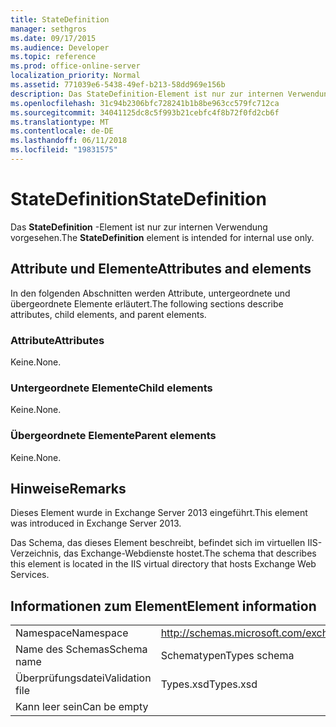 ```yaml
---
title: StateDefinition
manager: sethgros
ms.date: 09/17/2015
ms.audience: Developer
ms.topic: reference
ms.prod: office-online-server
localization_priority: Normal
ms.assetid: 771039e6-5438-49ef-b213-58dd969e156b
description: Das StateDefinition-Element ist nur zur internen Verwendung vorgesehen.
ms.openlocfilehash: 31c94b2306bfc728241b1b8be963cc579fc712ca
ms.sourcegitcommit: 34041125dc8c5f993b21cebfc4f8b72f0fd2cb6f
ms.translationtype: MT
ms.contentlocale: de-DE
ms.lasthandoff: 06/11/2018
ms.locfileid: "19831575"
---
```

# <a name="statedefinition"></a><span data-ttu-id="fbf7d-103">StateDefinition</span><span class="sxs-lookup"><span data-stu-id="fbf7d-103">StateDefinition</span></span>

<span data-ttu-id="fbf7d-104">Das **StateDefinition** -Element ist nur zur internen Verwendung vorgesehen.</span><span class="sxs-lookup"><span data-stu-id="fbf7d-104">The **StateDefinition** element is intended for internal use only.</span></span> 

## <a name="attributes-and-elements"></a><span data-ttu-id="fbf7d-105">Attribute und Elemente</span><span class="sxs-lookup"><span data-stu-id="fbf7d-105">Attributes and elements</span></span>

<span data-ttu-id="fbf7d-106">In den folgenden Abschnitten werden Attribute, untergeordnete und übergeordnete Elemente erläutert.</span><span class="sxs-lookup"><span data-stu-id="fbf7d-106">The following sections describe attributes, child elements, and parent elements.</span></span>
  
### <a name="attributes"></a><span data-ttu-id="fbf7d-107">Attribute</span><span class="sxs-lookup"><span data-stu-id="fbf7d-107">Attributes</span></span>

<span data-ttu-id="fbf7d-108">Keine.</span><span class="sxs-lookup"><span data-stu-id="fbf7d-108">None.</span></span>
  
### <a name="child-elements"></a><span data-ttu-id="fbf7d-109">Untergeordnete Elemente</span><span class="sxs-lookup"><span data-stu-id="fbf7d-109">Child elements</span></span>

<span data-ttu-id="fbf7d-110">Keine.</span><span class="sxs-lookup"><span data-stu-id="fbf7d-110">None.</span></span>
  
### <a name="parent-elements"></a><span data-ttu-id="fbf7d-111">Übergeordnete Elemente</span><span class="sxs-lookup"><span data-stu-id="fbf7d-111">Parent elements</span></span>

<span data-ttu-id="fbf7d-112">Keine.</span><span class="sxs-lookup"><span data-stu-id="fbf7d-112">None.</span></span>
  
## <a name="remarks"></a><span data-ttu-id="fbf7d-113">Hinweise</span><span class="sxs-lookup"><span data-stu-id="fbf7d-113">Remarks</span></span>

<span data-ttu-id="fbf7d-114">Dieses Element wurde in Exchange Server 2013 eingeführt.</span><span class="sxs-lookup"><span data-stu-id="fbf7d-114">This element was introduced in Exchange Server 2013.</span></span>
  
<span data-ttu-id="fbf7d-115">Das Schema, das dieses Element beschreibt, befindet sich im virtuellen IIS-Verzeichnis, das Exchange-Webdienste hostet.</span><span class="sxs-lookup"><span data-stu-id="fbf7d-115">The schema that describes this element is located in the IIS virtual directory that hosts Exchange Web Services.</span></span>
  
## <a name="element-information"></a><span data-ttu-id="fbf7d-116">Informationen zum Element</span><span class="sxs-lookup"><span data-stu-id="fbf7d-116">Element information</span></span>

|||
|:-----|:-----|
|<span data-ttu-id="fbf7d-117">Namespace</span><span class="sxs-lookup"><span data-stu-id="fbf7d-117">Namespace</span></span>  <br/> |http://schemas.microsoft.com/exchange/services/2006/types  <br/> |
|<span data-ttu-id="fbf7d-118">Name des Schemas</span><span class="sxs-lookup"><span data-stu-id="fbf7d-118">Schema name</span></span>  <br/> |<span data-ttu-id="fbf7d-119">Schematypen</span><span class="sxs-lookup"><span data-stu-id="fbf7d-119">Types schema</span></span>  <br/> |
|<span data-ttu-id="fbf7d-120">Überprüfungsdatei</span><span class="sxs-lookup"><span data-stu-id="fbf7d-120">Validation file</span></span>  <br/> |<span data-ttu-id="fbf7d-121">Types.xsd</span><span class="sxs-lookup"><span data-stu-id="fbf7d-121">Types.xsd</span></span>  <br/> |
|<span data-ttu-id="fbf7d-122">Kann leer sein</span><span class="sxs-lookup"><span data-stu-id="fbf7d-122">Can be empty</span></span>  <br/> ||
   

